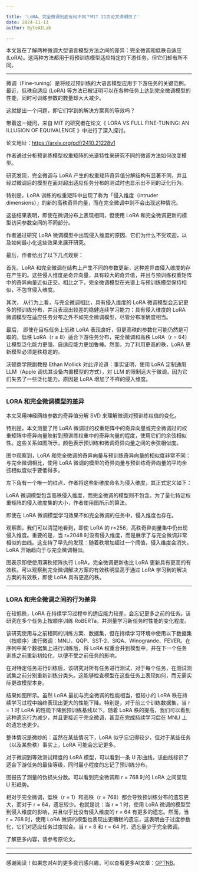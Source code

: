 ```yaml
---

title: 'LoRA、完全微调到底有何不同？MIT 21页论文讲明白了'
date: 2024-11-13
author: ByteAILab

---
```


本文旨在了解两种微调大型语言模型方法之间的差异：完全微调和低秩自适应 (LoRA)。这两种方法都用于将预训练模型适应特定的下游任务，但它们却有所不同。

---


微调（Fine-tuning）是将经过预训练的大语言模型应用于下游任务的关键范例。最近，低秩自适应 (LoRA) 等方法已被证明可以在各种任务上达到完全微调模型的性能，同时可训练参数的数量却大大减少。

这就提出一个问题，即它们学到的解决方案真的等效吗？

带着这一疑问，来自 MIT 的研究者在论文《 LORA VS FULL FINE-TUNING: AN ILLUSION OF EQUIVALENCE 》中进行了深入探讨。

论文地址：https://arxiv.org/pdf/2410.21228v1

作者通过分析预训练模型权重矩阵的光谱特性来研究不同的微调方法如何改变模型。

研究发现，完全微调与 LoRA 产生的权重矩阵奇异值分解结构有显著不同，并且经过微调后的模型在面对超出适应任务分布的测试时也显示出不同的泛化行为。

特别是，LoRA 训练的权重矩阵中出现了称为「侵入维度（intruder dimensions）」的新的高秩奇异向量，而在完全微调中则不会出现这种情况。

这些结果表明，即使在微调分布上表现相同，但使用 LoRA 和完全微调更新的模型访问参数空间的不同部分。

作者通过研究 LoRA 微调模型中出现侵入维度的原因、它们为什么不受欢迎，以及如何最小化这些效果来展开研究。

最后，作者给出了以下几点观察：

首先，LoRA 和完全微调在结构上产生不同的参数更新，这种差异由侵入维度的存在产生的。这些侵入维度是奇异向量，具有较大的奇异值，并且与预训练权重矩阵中的奇异向量近似正交。相比之下，完全微调模型在光谱上与预训练模型保持相似，不包含侵入维度。

其次， 从行为上看，与完全微调相比，具有侵入维度的 LoRA 微调模型会忘记更多的预训练分布，并且表现出较差的稳健连续学习能力：具有侵入维度的 LoRA 微调模型在适应任务分布之外不如完全微调模型，尽管分布准确度相当。

最后， 即使在目标任务上低秩 LoRA 表现良好，但更高秩的参数化可能仍然是可取的。低秩 LoRA（r ≤ 8）适合下游任务分布，完全微调和高秩 LoRA（r = 64）让模型泛化能力更强、自适应能力更加鲁棒。然而，为了利用更高的秩，LoRA 更新模型必须是秩稳定的。

沃顿商学院副教授 Ethan Mollick 对此评论道：事实证明，使用 LoRA 定制通用 LLM（Apple 调优其设备内置模型的方式），对 LLM 的限制远大于微调，因为它们失去了一些泛化能力。原因是 LoRA 增加了不祥的侵入维度。

---

### LORA 和完全微调模型的差异

本文采用神经网络参数的奇异值分解 SVD 来理解微调对预训练权值的变化。

特别是，本文测量了用 LoRA 微调过的权重矩阵中的奇异向量或完全微调过的权重矩阵中奇异向量映射到预训练权重中的奇异向量的程度，使用它们的余弦相似性。这些关系如图所示，颜色表示预训练和微调奇异向量之间的余弦相似度。

图中观察到，LoRA 和完全微调的奇异向量与预训练奇异向量的相似度非常不同：与完全微调相比，使用 LoRA 微调的模型的奇异向量与预训练奇异向量的平均余弦相似度似乎要低得多。

左下角有一个唯一的红点，作者将这些新维度命名为侵入维度，其正式定义如下：

LoRA 微调模型包含高秩侵入维度，而完全微调的模型则不包含。为了量化特定权重矩阵的侵入维度集的大小，作者使用图所示的算法。

即使在 LoRA 微调模型学习效果不如完全微调的任务中，侵入维度也存在。

观察图，我们可以清楚地看到，即使 LoRA 的 r=256，高秩奇异向量集中仍出现侵入维度。重要的是，当 r=2048 时没有侵入维度，而是展示了与完全微调非常相似的曲线。这支持了早先的发现：随着秩增加超过一个阈值，侵入维度会消失，LoRA 开始趋向于与完全微调相似。

图表示即使使用满秩矩阵执行 LoRA，完全微调更新也比 LoRA 更新具有更高的有效秩。可以观察到完全微调解决方案的有效秩明显高于通过 LoRA 学习到的解决方案的有效秩，即使 LoRA 具有更高的秩。

---

### LORA 和完全微调之间的行为差异

在较低秩，LoRA 在持续学习过程中的适应能力较差，会忘记更多之前的任务。该研究在多个任务上按顺序训练 RoBERTa，并测量学习新任务时性能的变化程度。

该研究使用与之前相同的训练方案、数据集，但在持续学习环境中使用以下数据集（按顺序）进行微调：MNLI、QQP、SST-2、SIQA、Winogrande、FEVER。在序列中某个数据集上进行训练后，将 LoRA 权重合并到模型中，并在下一个任务训练之前重新初始化，以便不受之前任务的影响。

在对特定任务进行训练后，该研究对所有任务进行测试，对于每个任务，在测试测试集之前分别重新训练分类头。这能够检查模型在这些任务上表现如何，而无需实际更改模型本身。

结果如图所示。虽然 LoRA 最初与完全微调的性能相当，但较小的 LoRA 秩在持续学习过程中始终表现出更大的性能下降。特别是，对于前三个训练数据集，当 r = 1 时 LoRA 的性能下降到预训练基线以下。随着 LoRA 秩的提高，我们可以看到这种遗忘行为减少，并且更接近于完全微调，甚至在完成持续学习后在 MNLI 上的遗忘也更少。

整体情况是微妙的：虽然在某些情况下，LoRA 似乎忘记得较少，但对于某些任务（以及某些秩）事实上，LoRA 可能会忘记更多。

对于微调到等效测试精度的 LoRA 模型，可以看到一条 U 形曲线，该曲线标识了适合下游任务的最佳等级，同时最小程度的忘记了预训练分布。

图报告了测量的伪损失分数。可以看到完全微调和 r = 768 时的 LoRA 之间呈现 U 形趋势。

相对于完全微调，低秩（r = 1）和高秩（r = 768）都会导致预训练分布的遗忘更大，而对于 r = 64，遗忘较少。也就是说：当 r = 1 时，使用 LoRA 微调的模型受到侵入维度的影响，并且似乎比没有侵入维度的 r = 64 有更多的遗忘。然而，当 r = 768 时，使用 LoRA 微调的模型也表现出更糟糕的遗忘，这表明由于过度参数化，它们对适应任务过度拟合。当 r = 8 和 r = 64 时，遗忘量少于完全微调。

了解更多内容，请参考原论文。

---
---
感谢阅读！如果您对AI的更多资讯感兴趣，可以查看更多AI文章：[GPTNB](https://gptnb.com)。